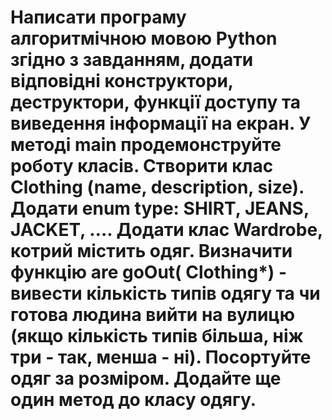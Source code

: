 # Написати програму алгоритмічною мовою Python згідно з завданням, додати відповідні конструктори, деструктори, функції доступу та виведення інформації на екран. У методі main продемонструйте роботу класів. Створити клас Clothing (name, description, size).  Додати enum type: SHIRT, JEANS, JACKET, …. Додати клас Wardrobe, котрий містить одяг. Визначити функцію are goOut( Clothing*) - вивести кількість типів одягу та чи готова людина вийти на вулицю (якщо кількість типів більша, ніж три - так, менша - ні). Посортуйте одяг за розміром.  Додайте ще один метод до класу одягу.
